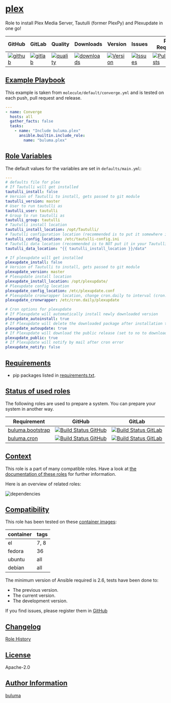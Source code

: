 # [plex](#plex)

Role to install Plex Media Server, Tautulli (former PlexPy) and Plexupdate in one go!


|GitHub|GitLab|Quality|Downloads|Version|Issues|Pull Requests|
|------|------|-------|---------|-------|------|-------------|
|[![github](https://github.com/buluma/ansible-role-plex/workflows/Ansible%20Molecule/badge.svg)](https://github.com/buluma/ansible-role-plex/actions)|[![gitlab](https://gitlab.com/buluma/ansible-role-plex/badges/master/pipeline.svg)](https://gitlab.com/buluma/ansible-role-plex)|[![quality](https://img.shields.io/ansible/quality/)](https://galaxy.ansible.com/buluma/plex)|[![downloads](https://img.shields.io/ansible/role/d/)](https://galaxy.ansible.com/buluma/plex)|[![Version](https://img.shields.io/github/release/buluma/ansible-role-plex.svg)](https://github.com/buluma/ansible-role-plex/releases/)|[![Issues](https://img.shields.io/github/issues/buluma/ansible-role-plex.svg)](https://github.com/buluma/ansible-role-plex/issues/)|[![PullRequests](https://img.shields.io/github/issues-pr-closed-raw/buluma/ansible-role-plex.svg)](https://github.com/buluma/ansible-role-plex/pulls/)|

## [Example Playbook](#example-playbook)

This example is taken from `molecule/default/converge.yml` and is tested on each push, pull request and release.
```yaml
---
- name: Converge
  hosts: all
  gather_facts: false
  tasks:
    - name: "Include buluma.plex"
      ansible.builtin.include_role:
        name: "buluma.plex"
```


## [Role Variables](#role-variables)

The default values for the variables are set in `defaults/main.yml`:
```yaml
---
# defaults file for plex
# If Tautulli will get installed
tautulli_install: false
# Version of Tautulli to install, gets passed to git module
tautulli_version: master
# User to run tautulli as
tautulli_user: tautulli
# Group to run tautulli as
tautulli_group: tautulli
# Tautulli install location
tautulli_install_location: /opt/Tautulli/
# Tautulli configuration location (recommended is to put it somewhere in /etc)
tautulli_config_location: /etc/tautulli-config.ini
# Tautulli data location (recommended is to NOT put it in your Tautulli exec dir)
tautulli_data_location: "{{ tautulli_install_location }}/data"

# If plexupdate will get installed
plexupdate_install: false
# Version of Tautulli to install, gets passed to git module
plexupdate_version: master
# Plexupdate install location
plexupdate_install_location: /opt/plexupdate/
# Plexupdate config location
plexupdate_config_location: /etc/plexupdate.conf
# Plexupdate cronwrapper location, change cron.daily to interval (cron.hourly, cron.daily, cron.weekly, cron.monthly)
plexupdate_cronwrapper: /etc/cron.daily/plexupdate

# Cron options for plexupdate
# If Plexupdate will automatically install newly downloaded version
plexupdate_autoinstall: true
# If Plexupdate will delete the downloaded package after installation to conserve disk space
plexupdate_autoupdate: true
# If Plexupdate will download the public release (set to no to download PlexPass releases)
plexupdate_public: true
# If Plexupdate will notify by mail after cron error
plexupdate_notify: false
```

## [Requirements](#requirements)

- pip packages listed in [requirements.txt](https://github.com/buluma/ansible-role-plex/blob/main/requirements.txt).

## [Status of used roles](#status-of-requirements)

The following roles are used to prepare a system. You can prepare your system in another way.

| Requirement | GitHub | GitLab |
|-------------|--------|--------|
|[buluma.bootstrap](https://galaxy.ansible.com/buluma/bootstrap)|[![Build Status GitHub](https://github.com/buluma/ansible-role-bootstrap/workflows/Ansible%20Molecule/badge.svg)](https://github.com/buluma/ansible-role-bootstrap/actions)|[![Build Status GitLab ](https://gitlab.com/buluma/ansible-role-bootstrap/badges/master/pipeline.svg)](https://gitlab.com/buluma/ansible-role-bootstrap)|
|[buluma.cron](https://galaxy.ansible.com/buluma/cron)|[![Build Status GitHub](https://github.com/buluma/ansible-role-cron/workflows/Ansible%20Molecule/badge.svg)](https://github.com/buluma/ansible-role-cron/actions)|[![Build Status GitLab ](https://gitlab.com/buluma/ansible-role-cron/badges/master/pipeline.svg)](https://gitlab.com/buluma/ansible-role-cron)|

## [Context](#context)

This role is a part of many compatible roles. Have a look at [the documentation of these roles](https://buluma.github.io/) for further information.

Here is an overview of related roles:

![dependencies](https://raw.githubusercontent.com/buluma/ansible-role-plex/png/requirements.png "Dependencies")

## [Compatibility](#compatibility)

This role has been tested on these [container images](https://hub.docker.com/u/buluma):

|container|tags|
|---------|----|
|el|7, 8|
|fedora|36|
|ubuntu|all|
|debian|all|

The minimum version of Ansible required is 2.6, tests have been done to:

- The previous version.
- The current version.
- The development version.


If you find issues, please register them in [GitHub](https://github.com/buluma/ansible-role-plex/issues)

## [Changelog](#changelog)

[Role History](https://github.com/buluma/ansible-role-plex/blob/master/CHANGELOG.md)

## [License](#license)

Apache-2.0

## [Author Information](#author-information)

[buluma](https://buluma.github.io/)
